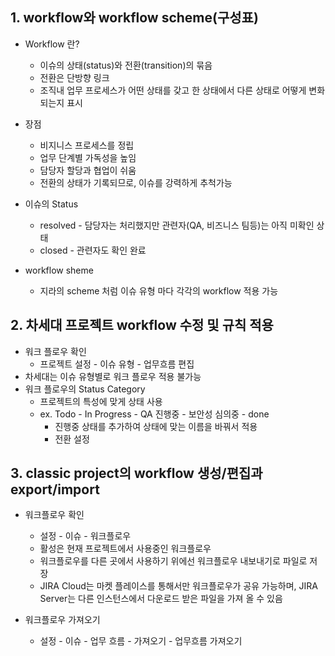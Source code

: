 ## 1. workflow와 workflow scheme(구성표)
* Workflow 란?
  * 이슈의 상태(status)와 전환(transition)의 묶음
  * 전환은 단방향 링크
  * 조직내 업무 프로세스가 어떤 상태를 갖고 한 상태에서 다른 상태로 어떻게 변화되는지 표시

* 장점
  * 비지니스 프로세스를 정립
  * 업무 단계별 가독성을 높임
  * 담당자 할당과 협업이 쉬움
  * 전환의 상태가 기록되므로, 이슈를 강력하게 추척가능

* 이슈의 Status
  * resolved - 담당자는 처리했지만 관련자(QA, 비즈니스 팀등)는 아직 미확인 상태
  * closed - 관련자도 확인 완료

* workflow sheme
  * 지라의 scheme 처럼 이슈 유형 마다 각각의 workflow 적용 가능

## 2. 차세대 프로젝트 workflow 수정 및 규칙 적용
* 워크 플로우 확인
  * 프로젝트 설정 - 이슈 유형 - 업무흐름 편집
* 차세대는 이슈 유형별로 워크 플로우 적용 불가능
* 워크 플로우의 Status Category
  * 프로젝트의 특성에 맞게 상태 사용
  * ex. Todo - In Progress - QA 진행중 - 보안성 심의중 - done
    * 진행중 상태를 추가하여 상태에 맞는 이름을 바꿔서 적용
    * 전환 설정

## 3. classic project의 workflow 생성/편집과 export/import
* 워크플로우 확인
  * 설정 - 이슈 - 워크플로우
  * 활성은 현재 프로젝트에서 사용중인 워크플로우
  * 워크플로우를 다른 곳에서 사용하기 위에선 워크플로우 내보내기로 파일로 저장
  * JIRA Cloud는 마켓 플레이스를 통해서만 워크플로우가 공유 가능하며, JIRA Server는 다른 인스턴스에서 다운로드 받은 파일을 가져 올 수 있음

* 워크플로우 가져오기
  * 설정 - 이슈 - 업무 흐름 - 가져오기 - 업무흐름 가져오기
